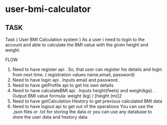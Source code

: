 # user-bmi-calculator

## TASK ##

Task ( User BMI Calculation system )
As a user i need to login to the account and able to calculate the BMI value with the given height and weight.

FLOW
1) Need to have register api . So, that user can register his details and login from next time. ( registration values name,email, password)
2) Need to have login api . Inputs email and password.
3) Need to have getProfile api to get his own details
4) Need to have calculateBMI api . Inputs height(feets) and weigh(kgs) . Output  BMI value
    formula: weight (kg) / [height (m)]2
5) Need to have getCalculation Hestory to get previous calculated BMI data
6) Need to have logout api to get out of the operations
You can use the .json files or .txt for storing the data or you can use any database to store the user data and hestory data

